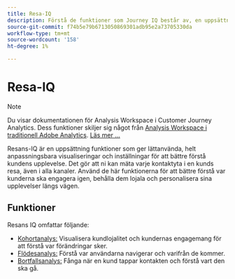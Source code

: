 ```yaml
---
title: Resa-IQ
description: Förstå de funktioner som Journey IQ består av, en uppsättning funktioner som ingår i Adobe Analytics.
source-git-commit: f74b5e79b6713050869301adb95e2a73705330da
workflow-type: tm+mt
source-wordcount: '158'
ht-degree: 1%

---
```



# Resa-IQ

>[!NOTE]
>
>Du visar dokumentationen för Analysis Workspace i Customer Journey Analytics. Dess funktioner skiljer sig något från [Analysis Workspace i traditionell Adobe Analytics](https://experienceleague.adobe.com/docs/analytics/analyze/analysis-workspace/home.html). [Läs mer …](/help/getting-started/cja-aa.md)

Resans-IQ är en uppsättning funktioner som ger lättanvända, helt anpassningsbara visualiseringar och inställningar för att bättre förstå kundens upplevelse. Det gör att ni kan mäta varje kontaktyta i en kunds resa, även i alla kanaler. Använd de här funktionerna för att bättre förstå var kunderna ska engagera igen, behålla dem lojala och personalisera sina upplevelser längs vägen.

## Funktioner

Resans IQ omfattar följande:

* [Kohortanalys:](visualizations/cohort-table/cohort-analysis.md) Visualisera kundlojalitet och kundernas engagemang för att förstå var förändringar sker.
* [Flödesanalys:](visualizations/c-flow/flow.md) Förstå var användarna navigerar och varifrån de kommer.
* [Bortfallsanalys:](visualizations/fallout/fallout-flow.md) Fånga när en kund tappar kontakten och förstå vart den ska gå.

